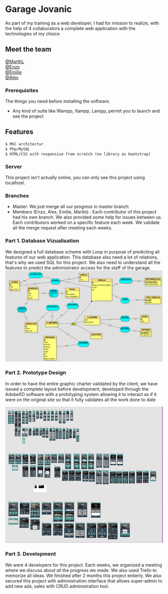 # Garage Jovanic 

As part of my training as a web developer, I had for mission to realize, with the help of 4 collaborators a complete web application with the technologies of my choice 

## Meet the team

[@MarthL](https://github.com/MarthL) <br>
[@Enzo](https://github.com/enzoran1) <br>
[@Emilie](https://github.com/Rouyem) <br>
[@Alex](https://github.com/Alexandre12021982) <br>

### Prerequisites

The things you need before installing the software.

* Any kind of suite like Wampp, Xampp, Lampp, permit you to launch and see the project 

## Features

```
$ MVC architectur
$ Php/MySQL
$ HTML/CSS with responsive from scratch (no library as bootstrap) 
```

### Server

This project isn't actually online, you can only see this project using localhost.

### Branches

* Master: We just merge all our progress in master branch
* Members (Enzo, Alex, Emilie, Martin) : Each contributor of this project had his own branch. We also provided some help for issues between us. Each contributors worked on a specific feature each week. We validate all the merge request after meeting each weeks.

### Part 1. Database Vizualisation

We designed a full database scheme with Loop in purpose of predicting all features of our web application. This database also need a lot of relations, that's why we used SQL for this project. We also need to understand all the features to predict the administrator access for the staff of the garage. 
<img src="./mcd.png"/>

### Part 2. Prototype Design

In order to have the entire graphic charter validated by the client, we have issued a complete layout before development, developed through the AdobeXD software with a prototyping system allowing it to interact as if it were on the original site so that it fully validates all the work done to date 

<img src="image_2022-09-04_200444807.png"/>

### Part 3. Development 

We were 4 developers for this project. Each weeks, we organized a meeting where we discuss about all the progress we made. We also used Trello to memorize all ideas. We finished after 2 months this project entierly. We also secured this project with administration interface that allows super-admin to add new ads, sales with CRUD administration tool. 
